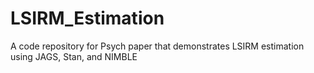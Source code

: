 # LSIRM_Estimation
A code repository for Psych paper that demonstrates LSIRM estimation using JAGS, Stan, and NIMBLE
